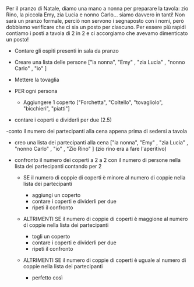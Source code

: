 Per il pranzo di Natale, diamo una mano a nonna per preparare la tavola: zio Rino, la piccola Emy, zia Lucia e nonno Carlo… siamo davvero in tanti!
Non sarà un pranzo formale, perciò non servono i segnaposto con i nomi, però dobbiamo verificare che ci sia un posto per ciascuno. Per essere più rapidi contiamo i posti a tavola di 2 in 2 e ci accorgiamo che avevamo dimenticato un posto!

- Contare gli ospiti presenti in sala da pranzo

- Creare una lista delle persone ["la nonna", "Emy" , "zia Lucia" , "nonno Carlo" , "io" ]

- Mettere la tovaglia

- PER ogni persona
    - Aggiungere 1 coperto ["Forchetta", "Coltello", "tovagliolo", "bicchieri", "piatti"]

- contare i coperti e dividerli per due (2.5)

-conto il numero dei partecipanti alla cena appena prima di sedersi a tavola

- creo una lista dei partecipanti alla cena ["la nonna", "Emy" , "zia Lucia" , "nonno Carlo" , "io" , "Zio Rino" ] (zio rino era a fare l'aperitivo)

- confronto il numero dei coperti a 2 a 2 con il numero di persone nella lista dei partecipanti contando per 2

    - SE il numero di coppie di coperti è minore al numero di coppie nella lista dei partecipanti
        - aggiungi un coperto
        - contare i coperti e dividerli per due
        - ripeti il confronto
        
    - ALTRIMENTI SE il numero di coppie di coperti è maggione al numero di coppie nella lista dei partecipanti
        - togli un coperto
        - contare i coperti e dividerli per due
        - ripeti il confronto

    - ALTRIMENTI SE il numero di coppie di coperti è uguale al numero di coppie nella lista dei partecipanti
        - perfetto così








